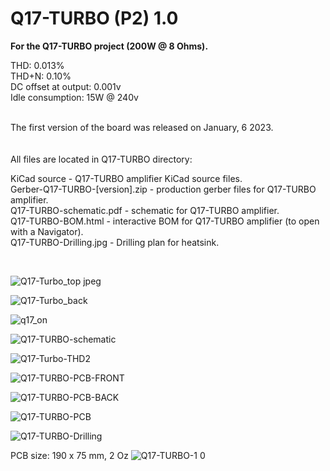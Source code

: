 # Q17-TURBO (P2) 1.0</b><br>

<b>For the Q17-TURBO project (200W @ 8 Ohms).</b><br>

THD: 0.013%<br>
THD+N: 0.10%<br>
DC offset at output: 0.001v<br>
Idle consumption: 15W @ 240v<br>

<br>
The first version of the board was released on January, 6 2023.<br>
<br>
<br>
All files are located in Q17-TURBO directory:<br>

KiCad source - Q17-TURBO amplifier KiCad source files.<br>
Gerber-Q17-TURBO-[version].zip - production gerber files for Q17-TURBO amplifier.<br>
Q17-TURBO-schematic.pdf - schematic for Q17-TURBO amplifier.<br>
Q17-TURBO-BOM.html - interactive BOM for Q17-TURBO amplifier (to open with a Navigator).<br>
Q17-TURBO-Drilling.jpg - Drilling plan for heatsink.<br>

<br>

![Q17-Turbo_top jpeg](https://user-images.githubusercontent.com/12907102/219691376-98559b45-01dd-4c86-838a-67529dabff89.jpeg)

![Q17-Turbo_back](https://user-images.githubusercontent.com/12907102/219691488-a70ce37a-fb24-41f4-a3a3-7914c1927616.jpeg)

![q17_on](https://user-images.githubusercontent.com/12907102/220950004-ca148642-bf07-43ac-9358-35dda695d967.jpeg)

![Q17-TURBO-schematic](https://user-images.githubusercontent.com/12907102/219937950-5897d68c-82a5-431b-88f5-8bed3efc9a6d.jpg)

![Q17-Turbo-THD2](https://user-images.githubusercontent.com/12907102/221007525-ddf50520-abd1-4fea-893a-9efe87f46179.jpg)

![Q17-TURBO-PCB-FRONT](https://user-images.githubusercontent.com/12907102/189518531-7bf8fdc1-cf04-498c-bee4-5696b2b2026a.jpg)

![Q17-TURBO-PCB-BACK](https://user-images.githubusercontent.com/12907102/189518997-59ba93f2-c7ca-438d-bd4d-670b63782b19.jpg)

![Q17-TURBO-PCB](https://user-images.githubusercontent.com/12907102/189518532-e9001466-f500-4970-9236-f291f24a523e.jpg)

![Q17-TURBO-Drilling](https://user-images.githubusercontent.com/12907102/189536835-364c96fc-6de0-4b40-8fcc-1a31842a4e8f.jpg)

PCB size: 190 x 75 mm, 2 Oz
![Q17-TURBO-1 0](https://user-images.githubusercontent.com/12907102/211021352-3be79f9f-d615-474e-8003-4d31be265cf4.jpg)

